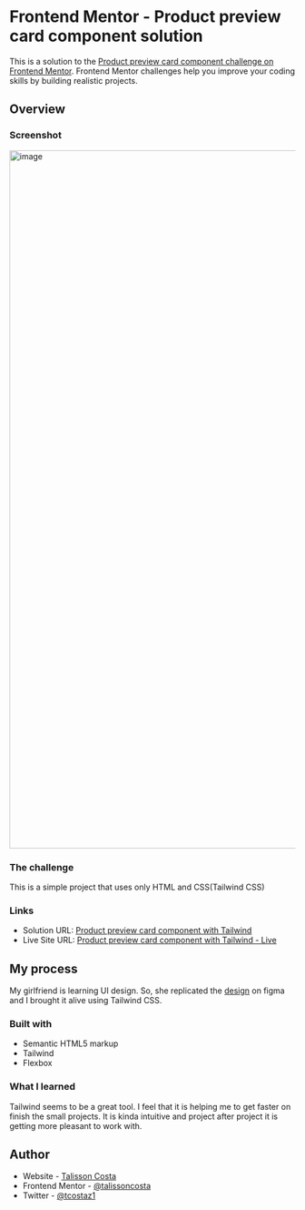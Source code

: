 # Frontend Mentor - Product preview card component solution

This is a solution to the [Product preview card component challenge on Frontend Mentor](https://www.frontendmentor.io/challenges/product-preview-card-component-GO7UmttRfa). Frontend Mentor challenges help you improve your coding skills by building realistic projects. 

## Overview

### Screenshot

<img width="1227" alt="image" src="https://user-images.githubusercontent.com/2528597/229960199-f1fdbdac-947b-40a9-9c60-459fa5e903e3.png">

### The challenge

This is a simple project that uses only HTML and CSS(Tailwind CSS)

### Links

- Solution URL: [Product preview card component with Tailwind](https://github.com/talissoncosta/talissoncosta.github.io/blob/master/frontend-mentor/product-preview-card-component)
- Live Site URL: [Product preview card component with Tailwind - Live](https://talissoncosta.github.io/frontend-mentor/product-preview-card-component/index.html)

## My process

My girlfriend is learning UI design. So, she replicated the [design](https://www.figma.com/file/YJ3YleqsRuBnp7JN5QCRN6/Product-preview-card-component?node-id=1%3A54&t=hyCQXUvk4nptWGZS-1) on figma and I brought it alive using Tailwind CSS.

### Built with

- Semantic HTML5 markup
- Tailwind
- Flexbox

### What I learned

Tailwind seems to be a great tool. I feel that it is helping me to get faster on finish the small projects. It is kinda intuitive and project after project it is getting more pleasant to work with.

## Author

- Website - [Talisson Costa](https://talissoncosta.github.io/)
- Frontend Mentor - [@talissoncosta](https://www.frontendmentor.io/profile/talissoncosta)
- Twitter - [@tcostaz1](https://twitter.com/tcostaz1)
